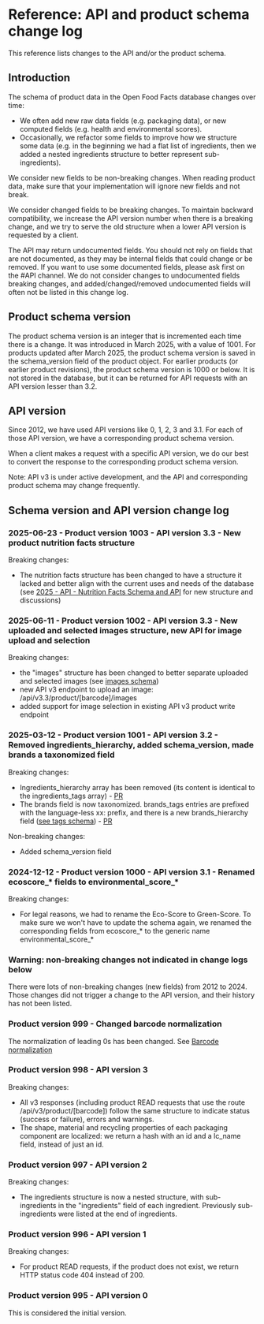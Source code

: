 # Reference: API and product schema change log

This reference lists changes to the API and/or the product schema.

## Introduction

The schema of product data in the Open Food Facts database changes over time:
- We often add new raw data fields (e.g. packaging data), or new computed fields (e.g. health and environmental scores).
- Occasionally, we refactor some fields to improve how we structure some data (e.g. in the beginning we had a flat list of ingredients, then we added a nested ingredients structure to better represent sub-ingredients).

We consider new fields to be non-breaking changes. When reading product data, make sure that your implementation will ignore new fields and not break.

We consider changed fields to be breaking changes. To maintain backward compatibility, we increase the API version number when there is a breaking change, and we try to serve the old structure when a lower API version is requested by a client.

The API may return undocumented fields. You should not rely on fields that are not documented, as they may be internal fields that could change or be removed. If you want to use some documented fields, please ask first on the #API channel. We do not consider changes to undocumented fields breaking changes, and added/changed/removed undocumented fields will often not be listed in this change log.

## Product schema version

The product schema version is an integer that is incremented each time there is a change.
It was introduced in March 2025, with a value of 1001.
For products updated after March 2025, the product schema version is saved in the schema_version field of the product object.
For earlier products (or earlier product revisions), the product schema version is 1000 or below. It is not stored in the database, but it can be returned for API requests with an API version lesser than 3.2.

## API version

Since 2012, we have used API versions like 0, 1, 2, 3 and 3.1.
For each of those API version, we have a corresponding product schema version.

When a client makes a request with a specific API version, we do our best to convert the response to the corresponding product schema version.

Note: API v3 is under active development, and the API and corresponding product schema may change frequently.

## Schema version and API version change log

### 2025-06-23 - Product version 1003 - API version 3.3 - New product nutrition facts structure

Breaking changes:
- The nutrition facts structure has been changed to have a structure it lacked and better align with the current uses and needs of the database (see [2025 - API - Nutrition Facts Schema and API](https://docs.google.com/document/d/19ZRrlWJraJm61E6U7AwxQ1uubPDvmSuNfl9F1oLC0Tg) for new structure and discussions)

### 2025-06-11 - Product version 1002 - API version 3.3 - New uploaded and selected images structure, new API for image upload and selection

Breaking changes:
- the "images" structure has been changed to better separate uploaded and selected images (see [images schema](../api/ref/schemas/product_images_v3.yaml))
- new API v3 endpoint to upload an image: /api/v3.3/product/[barcode]/images
- added support for image selection in existing API v3 product write endpoint

### 2025-03-12 - Product version 1001 - API version 3.2 - Removed ingredients_hierarchy, added schema_version, made brands a taxonomized field

Breaking changes:
- Ingredients_hierarchy array has been removed (its content is identical to the ingredients_tags array) - [PR](https://github.com/openfoodfacts/openfoodfacts-server/pull/11615)
- The brands field is now taxonomized. brands_tags entries are prefixed with the language-less xx: prefix, and there is a new brands_hierarchy field ([see tags schema](../api/ref/schemas/product_tags.yaml)) - [PR](https://github.com/openfoodfacts/openfoodfacts-server/pull/11606)

Non-breaking changes:
- Added schema_version field

### 2024-12-12 - Product version 1000 - API version 3.1 - Renamed ecoscore_* fields to environmental_score_*

Breaking changes:
- For legal reasons, we had to rename the Eco-Score to Green-Score. To make sure we won't have to update the schema again, we renamed the corresponding fields from ecoscore_* to the generic name environmental_score_*

### Warning: non-breaking changes not indicated in change logs below

There were lots of non-breaking changes (new fields) from 2012 to 2024. Those changes did not trigger a change to the API version, and their history has not been listed.

### Product version 999 - Changed barcode normalization

The normalization of leading 0s has been changed. See [Barcode normalization](/ref-barcode-normalization.md)

### Product version 998 - API version 3

Breaking changes:
- All v3 responses (including product READ requests that use the route /api/v3/product/[barcode]) follow the same structure to indicate status (success or failure), errors and warnings.
- The shape, material and recycling properties of each packaging component are localized: we return a hash with an id and a lc_name field, instead of just an id.

### Product version 997 - API version 2

Breaking changes:
- The ingredients structure is now a nested structure, with sub-ingredients in the "ingredients" field of each ingredient. Previously sub-ingredients were listed at the end of ingredients.

### Product version 996 - API version 1

Breaking changes:
- For product READ requests, if the product does not exist, we return HTTP status code 404 instead of 200.

### Product version 995 - API version 0

This is considered the initial version.